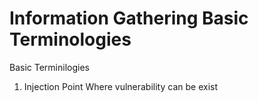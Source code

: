 # Information Gathering  Basic Terminologies

Basic Terminilogies

1. Injection Point
   Where vulnerability can be exist
